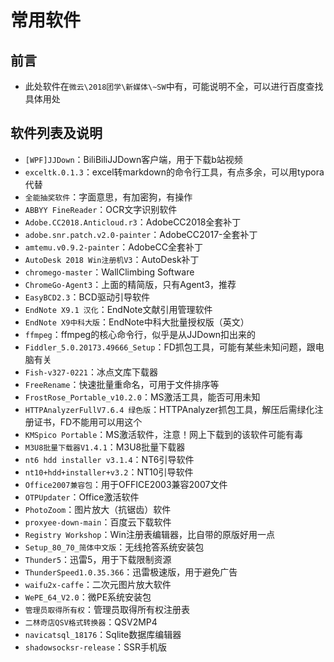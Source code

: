 # 常用软件
## 前言
* 此处软件在`微云\2018团学\新媒体\~SW`中有，可能说明不全，可以进行百度查找具体用处

## 软件列表及说明
* `[WPF]JJDown`：BiliBiliJJDown客户端，用于下载b站视频
* `exceltk.0.1.3`：excel转markdown的命令行工具，有点多余，可以用typora代替
* `全能抽奖软件`：字面意思，有加密狗，有操作
* `ABBYY FineReader`：OCR文字识别软件
* `Adobe.CC2018.Anticloud.r3`：AdobeCC2018全套补丁
* `adobe.snr.patch.v2.0-painter`：AdobeCC2017-全套补丁
* `amtemu.v0.9.2-painter`：AdobeCC全套补丁
* `AutoDesk 2018 Win注册机V3`：AutoDesk补丁
* `chromego-master`：WallClimbing Software
* `ChromeGo-Agent3`：上面的精简版，只有Agent3，推荐
* `EasyBCD2.3`：BCD驱动引导软件
* `EndNote X9.1 汉化`：EndNote文献引用管理软件
* `EndNote X9中科大版`：EndNote中科大批量授权版（英文）
* `ffmpeg`：ffmpeg的核心命令行，似乎是从JJDown扣出来的
* `Fiddler_5.0.20173.49666_Setup`：FD抓包工具，可能有某些未知问题，跟电脑有关
* `Fish-v327-0221`：冰点文库下载器
* `FreeRename`：快速批量重命名，可用于文件排序等
* `FrostRose_Portable_v10.2.0`：MS激活工具，能否可用未知
* `HTTPAnalyzerFullV7.6.4 绿色版`：HTTPAnalyzer抓包工具，解压后需绿化注册证书，FD不能用可以用这个
* `KMSpico Portable`：MS激活软件，注意！网上下载到的该软件可能有毒
* `M3U8批量下载器V1.4.1`：M3U8批量下载器
* `nt6 hdd installer v3.1.4`：NT6引导软件
* `nt10+hdd+installer+v3.2`：NT10引导软件
* `Office2007兼容包`：用于OFFICE2003兼容2007文件
* `OTPUpdater`：Office激活软件
* `PhotoZoom`：图片放大（抗锯齿）软件
* `proxyee-down-main`：百度云下载软件
* `Registry Workshop`：Win注册表编辑器，比自带的原版好用一点
* `Setup_80_70_简体中文版`：无线抢答系统安装包
* `Thunder5`：迅雷5，用于下载限制资源
* `ThunderSpeed1.0.35.366`：迅雷极速版，用于避免广告
* `waifu2x-caffe`：二次元图片放大软件
* `WePE_64_V2.0`：微PE系统安装包
* `管理员取得所有权`：管理员取得所有权注册表
* `二林奇店QSV格式转换器`：QSV2MP4
* `navicatsql_18176`：Sqlite数据库编辑器
* `shadowsocksr-release`：SSR手机版





